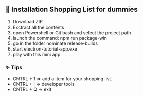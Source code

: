## 🚀 Installation Shopping List for dummies

1. Download ZIP
2. Exctract all the contents
3. open Powershell or Git bash and select the project path
4. launch the command: npm run package-win
5. go in the folder nominate release-builds
6. start electron-tutorial-app.exe
7. play with this mini app.

### ✨ Tips

* CNTRL + 1 => add a item for your shopping list.
* CNTRL + I => developer tools
* CNTRL + Q => exit
